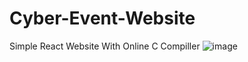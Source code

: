 # Cyber-Event-Website
Simple React Website With Online C Compiller
![image](https://github.com/user-attachments/assets/0f45c8c8-4d91-4e80-88e3-1ff1a5d4ab59)
